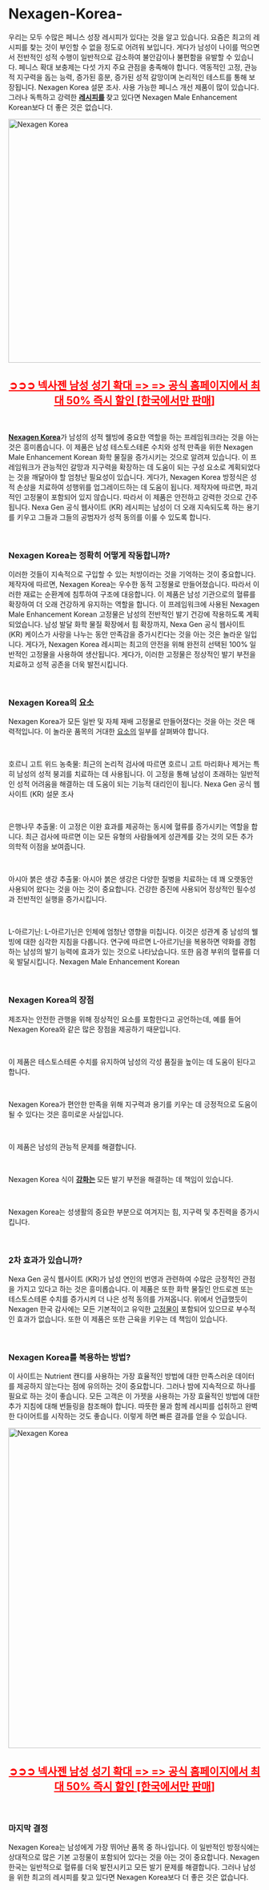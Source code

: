 # Nexagen-Korea-

<p>우리는 모두 수많은 페니스 성장 레시피가 있다는 것을 알고 있습니다. 요즘은 최고의 레시피를 찾는 것이 부인할 수 없을 정도로 어려워 보입니다. 게다가 남성이 나이를 먹으면서 전반적인 성적 수행이 일반적으로 감소하여 불안감이나 불편함을 유발할 수 있습니다. 페니스 확대 보충제는 다섯 가지 주요 관점을 충족해야 합니다. 역동적인 고정, 관능적 지구력을 돕는 능력, 증가된 흥분, 증가된 성적 갈망이며 논리적인 테스트를 통해 보장됩니다. Nexagen Korea 설문 조사. 사용 가능한 페니스 개선 제품이 많이 있습니다. 그러나 독특하고 강력한&nbsp;<strong><a href="https://pinealpuredrops.com/">레시피를</a>&nbsp;</strong>찾고 있다면 Nexagen Male Enhancement Korean보다 더 좋은 것은 없습니다.</p>
<p><a href="https://nexagentesto.com/recommends/order/"><img src="https://nexagentesto.com/wp-content/uploads/2024/12/Nexagen-Korea-1.jpg" alt="Nexagen Korea" width="906" height="487" border="0" /></a></p>
<h2 style="text-align: center;"><span style="text-decoration: underline; color: #ff0000;"><strong><a style="color: #ff0000; text-decoration: underline;" href="https://nexagentesto.com/recommends/order/">➲➲➲ 넥사젠 남성 성기 확대&nbsp;</a><a style="color: #ff0000; text-decoration: underline;" href="https://nexagentesto.com/recommends/order/">=&gt; =&gt; 공식 홈페이지에서 최대&nbsp;</a><a style="color: #ff0000; text-decoration: underline;" href="https://nexagentesto.com/recommends/order/">50% 즉시 할인&nbsp;</a><a style="color: #ff0000; text-decoration: underline;" href="https://nexagentesto.com/recommends/order/">[한국에서만 판매</a><a style="color: #ff0000; text-decoration: underline;" href="https://nexagentesto.com/recommends/order/">]</a></strong></span></h2>
<p>&nbsp;</p>
<p><strong><a href="https://nexagentesto.com/nexagen-korea/">Nexagen Korea</a></strong>가 남성의 성적 웰빙에 중요한 역할을 하는 프레임워크라는 것을 아는 것은 흥미롭습니다. 이 제품은 남성 테스토스테론 수치와 성적 만족을 위한 Nexagen Male Enhancement Korean 화학 물질을 증가시키는 것으로 알려져 있습니다. 이 프레임워크가 관능적인 갈망과 지구력을 확장하는 데 도움이 되는 구성 요소로 계획되었다는 것을 깨달아야 할 엄청난 필요성이 있습니다. 게다가, Nexagen Korea 방정식은 성적 손상을 치료하여 성행위를 업그레이드하는 데 도움이 됩니다. 제작자에 따르면, 파괴적인 고정물이 포함되어 있지 않습니다. 따라서 이 제품은 안전하고 강력한 것으로 간주됩니다. Nexa Gen 공식 웹사이트 (KR) 레시피는 남성이 더 오래 지속되도록 하는 용기를 키우고 그들과 그들의 공범자가 성적 동의를 이룰 수 있도록 합니다.</p>
<p>&nbsp;</p>
<h3><strong>Nexagen Korea는 정확히 어떻게 작동합니까?</strong></h3>
<p>이러한 것들이 지속적으로 구입할 수 있는 처방이라는 것을 기억하는 것이 중요합니다. 제작자에 따르면, Nexagen Korea는 우수한 동적 고정물로 만들어졌습니다. 따라서 이러한 재료는 순환계에 침투하여 구조에 대응합니다. 이 제품은 남성 기관으로의 혈류를 확장하여 더 오래 건강하게 유지하는 역할을 합니다. 이 프레임워크에 사용된 Nexagen Male Enhancement Korean 고정물은 남성의 전반적인 발기 건강에 작용하도록 계획되었습니다. 남성 발달 화학 물질 확장에서 힘 확장까지, Nexa Gen 공식 웹사이트 (KR) 케이스가 사랑을 나누는 동안 만족감을 증가시킨다는 것을 아는 것은 놀라운 일입니다. 게다가, Nexagen Korea 레시피는 최고의 안전을 위해 완전히 선택된 100% 일반적인 고정물을 사용하여 생산됩니다. 게다가, 이러한 고정물은 정상적인 발기 부전을 치료하고 성적 공존을 더욱 발전시킵니다.</p>
<p>&nbsp;</p>
<h3><strong>Nexagen Korea의 요소</strong></h3>
<p>Nexagen Korea가 모든 일반 및 자체 재배 고정물로 만들어졌다는 것을 아는 것은 매력적입니다. 이 놀라운 품목의 거대한&nbsp;<a href="https://supraketogummies.com/">요소의</a>&nbsp;일부를 살펴봐야 합니다.</p>
<p>&nbsp;</p>
<p>호르니 고트 위드 농축물: 최근의 논리적 검사에 따르면 호르니 고트 마리화나 제거는 특히 남성의 성적 붕괴를 치료하는 데 사용됩니다. 이 고정을 통해 남성이 초래하는 일반적인 성적 어려움을 해결하는 데 도움이 되는 기능적 대리인이 됩니다. Nexa Gen 공식 웹사이트 (KR) 설문 조사</p>
<p>&nbsp;</p>
<p>은행나무 추출물: 이 고정은 이완 효과를 제공하는 동시에 혈류를 증가시키는 역할을 합니다. 최근 검사에 따르면 이는 모든 유형의 사람들에게 성관계를 갖는 것의 모든 추가 의학적 이점을 보여줍니다.</p>
<p>&nbsp;</p>
<p>아시아 붉은 생강 추출물: 아시아 붉은 생강은 다양한 질병을 치료하는 데 꽤 오랫동안 사용되어 왔다는 것을 아는 것이 중요합니다. 건강한 증진에 사용되어 정상적인 필수성과 전반적인 실행을 증가시킵니다.</p>
<p>&nbsp;</p>
<p>L-아르기닌: L-아르기닌은 인체에 엄청난 영향을 미칩니다. 이것은 성관계 중 남성의 웰빙에 대한 심각한 지침을 다룹니다. 연구에 따르면 L-아르기닌을 복용하면 약화를 경험하는 남성의 발기 능력에 효과가 있는 것으로 나타났습니다. 또한 음경 부위의 혈류를 더욱 발달시킵니다. Nexagen Male Enhancement Korean</p>
<p>&nbsp;</p>
<h3><strong>Nexagen Korea의 장점</strong></h3>
<p>제조자는 안전한 관행을 위해 정상적인 요소를 포함한다고 공언하는데, 예를 들어 Nexagen Korea와 같은 많은 장점을 제공하기 때문입니다.</p>
<p>&nbsp;</p>
<p>이 제품은 테스토스테론 수치를 유지하여 남성의 각성 품질을 높이는 데 도움이 된다고 합니다.</p>
<p>&nbsp;</p>
<p>Nexagen Korea가 편안한 만족을 위해 지구력과 용기를 키우는 데 긍정적으로 도움이 될 수 있다는 것은 흥미로운 사실입니다.</p>
<p>&nbsp;</p>
<p>이 제품은 남성의 관능적 문제를 해결합니다.</p>
<p>&nbsp;</p>
<p>Nexagen Korea 식이&nbsp;<strong><a href="https://glycobalance-au.com/">강화는</a>&nbsp;</strong>모든 발기 부전을 해결하는 데 책임이 있습니다.</p>
<p>&nbsp;</p>
<p>Nexagen Korea는 성생활의 중요한 부분으로 여겨지는 힘, 지구력 및 추진력을 증가시킵니다.</p>
<p>&nbsp;</p>
<h3><strong>2차 효과가 있습니까?</strong></h3>
<p>Nexa Gen 공식 웹사이트 (KR)가 남성 연인의 번영과 관련하여 수많은 긍정적인 관점을 가지고 있다고 하는 것은 흥미롭습니다. 이 제품은 또한 화학 물질인 안드로겐 또는 테스토스테론 수치를 증가시켜 더 나은 성적 동의를 가져옵니다. 위에서 언급했듯이 Nexagen 한국 감사에는 모든 기본적이고 유익한&nbsp;<a href="https://glucopeakketo.com/">고정물이</a>&nbsp;포함되어 있으므로 부수적인 효과가 없습니다. 또한 이 제품은 또한 근육을 키우는 데 책임이 있습니다.</p>
<p>&nbsp;</p>
<h3><strong>Nexagen Korea를 복용하는 방법?</strong></h3>
<p>이 사이트는 Nutrient 캔디를 사용하는 가장 효율적인 방법에 대한 만족스러운 데이터를 제공하지 않는다는 점에 유의하는 것이 중요합니다. 그러나 밤에 지속적으로 하나를 필요로 하는 것이 좋습니다. 모든 고객은 이 가젯을 사용하는 가장 효율적인 방법에 대한 추가 지침에 대해 번들링을 참조해야 합니다. 따뜻한 물과 함께 레시피를 섭취하고 완벽한 다이어트를 시작하는 것도 좋습니다. 이렇게 하면 빠른 결과를 얻을 수 있습니다.</p>
<p><a href="https://nexagentesto.com/recommends/order/"><img src="https://nexagentesto.com/wp-content/uploads/2024/12/Nexagen-Price-Korea.jpg" alt="Nexagen Korea" width="905" height="640" border="0" /></a></p>
<h2 style="text-align: center;"><span style="text-decoration: underline; color: #ff0000;"><strong><a style="color: #ff0000; text-decoration: underline;" href="https://nexagentesto.com/recommends/order/">➲➲➲ 넥사젠 남성 성기 확대&nbsp;</a><a style="color: #ff0000; text-decoration: underline;" href="https://nexagentesto.com/recommends/order/">=&gt; =&gt; 공식 홈페이지에서 최대&nbsp;</a><a style="color: #ff0000; text-decoration: underline;" href="https://nexagentesto.com/recommends/order/">50% 즉시 할인&nbsp;</a><a style="color: #ff0000; text-decoration: underline;" href="https://nexagentesto.com/recommends/order/">[한국에서만 판매</a><a style="color: #ff0000; text-decoration: underline;" href="https://nexagentesto.com/recommends/order/">]</a></strong></span></h2>
<p>&nbsp;</p>
<h3><strong>마지막 결정</strong></h3>
<p>Nexagen Korea는 남성에게 가장 뛰어난 품목 중 하나입니다. 이 일반적인 방정식에는 상대적으로 많은 기본 고정물이 포함되어 있다는 것을 아는 것이 중요합니다. Nexagen 한국는 일반적으로 혈류를 더욱 발전시키고 모든 발기 문제를 해결합니다. 그러나 남성을 위한 최고의 레시피를 찾고 있다면 Nexagen Korea보다 더 좋은 것은 없습니다.</p>
